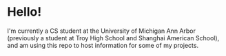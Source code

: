 # Hello!

I'm currently a CS student at the University of Michigan Ann Arbor (previously a student at Troy High School and Shanghai American School), and am using this repo to host information for some of my projects.
